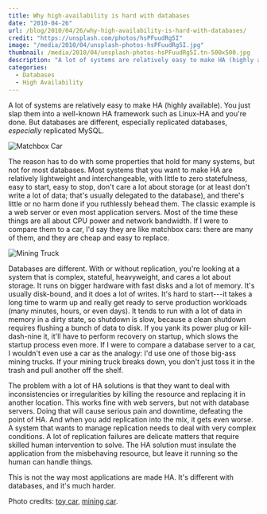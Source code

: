 ```yaml
---
title: Why high-availability is hard with databases
date: "2010-04-26"
url: /blog/2010/04/26/why-high-availability-is-hard-with-databases/
credit: "https://unsplash.com/photos/hsPFuudRg5I"
image: "/media/2010/04/unsplash-photos-hsPFuudRg5I.jpg"
thumbnail: /media/2010/04/unsplash-photos-hsPFuudRg5I.tn-500x500.jpg
description: "A lot of systems are relatively easy to make HA (highly available). But databases are different."
categories:
  - Databases
  - High Availability
---
```

A lot of systems are relatively easy to make HA (highly available). You just slap them into a well-known HA framework such as Linux-HA and you're done. But databases are different, especially replicated databases, *especially* replicated MySQL.

![Matchbox Car](/media/2010/04/unsplash-py10utBNkuo.jpg)

The reason has to do with some properties that hold for many systems, but not for most databases. Most systems that you want to make HA are relatively lightweight and interchangeable, with little to zero statefulness, easy to start, easy to stop, don't care a lot about storage (or at least don't write a lot of data; that's usually delegated to the database), and there's little or no harm done if you ruthlessly behead them. The classic example is a web server or even most application servers. Most of the time these things are all about CPU power and network bandwidth. If I were to compare them to a car, I'd say they are like matchbox cars: there are many of them, and they are cheap and easy to replace.

![Mining Truck](/media/2010/04/unsplash-O7Ge0rlPmX4.jpg)

Databases are different. With or without replication, you're looking at a system that is complex, stateful, heavyweight, and cares a lot about storage. It runs on bigger hardware with fast disks and a lot of memory. It's usually disk-bound, and it does a lot of writes. It's hard to start---it takes a long time to warm up and really get ready to serve production workloads (many minutes, hours, or even days). It tends to run with a lot of data in memory in a dirty state, so shutdown is slow, because a clean shutdown requires flushing a bunch of data to disk. If you yank its power plug or kill-dash-nine it, it'll have to perform recovery on startup, which slows the startup process even more. If I were to compare a database server to a car, I wouldn't even use a car as the analogy: I'd use one of those big-ass mining trucks. If your mining truck breaks down, you don't just toss it in the trash and pull another off the shelf.

The problem with a lot of HA solutions is that they want to deal with inconsistencies or irregularities by killing the resource and replacing it in another location. This works fine with web servers, but not with database servers. Doing that will cause serious pain and downtime, defeating the point of HA. And when you add replication into the mix, it gets even worse. A system that wants to manage replication needs to deal with very complex conditions. A lot of replication failures are delicate matters that require skilled human intervention to solve. The HA solution must insulate the application from the misbehaving resource, but leave it running so the human can handle things.

This is not the way most applications are made HA. It's different with databases, and it's much harder.

Photo credits: [toy car](https://unsplash.com/photos/py10utBNkuo/), [mining car](https://unsplash.com/photos/O7Ge0rlPmX4).

